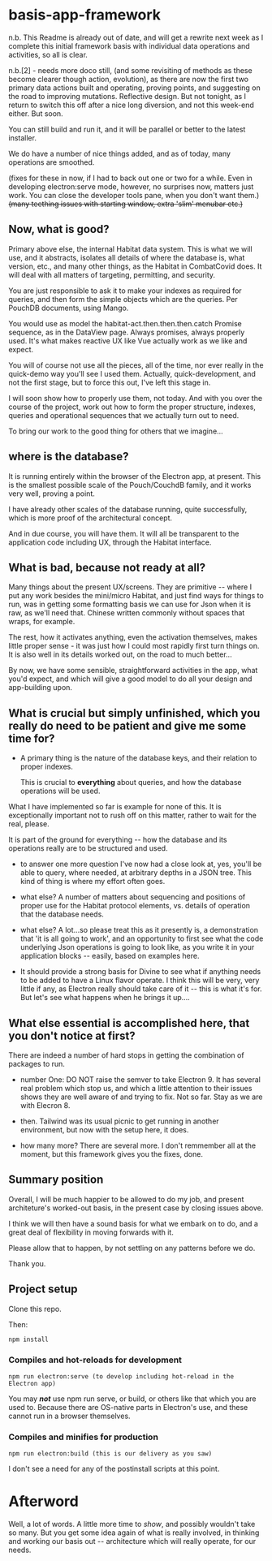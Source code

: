 # basis-app-framework

n.b. This Readme is already out of date, and will get a rewrite next week as I complete this initial framework basis with individual data operations and activities, so all is clear.

n.b.[2] - needs more doco still, (and some revisiting of methods as these become clearer though action, evolution), as there are now the first two primary data actions built and operating, proving points, and suggesting on the road to improving mutations. Reflective design. But not tonight, as I return to switch this off after a nice long diversion, and not this week-end either. But soon.

You can still build and run it, and it will be parallel or better to the latest installer.

We do have a number of nice things added, and as of today, many operations are smoothed.

(fixes for these in now, if I had to back out one or two for a while. Even in developing electron:serve mode, however, no surprises now, matters just work. You can close the developer tools pane, when you don't want them.)
~~(many teething issues with starting window, extra 'slim' menubar etc.)~~

## Now, what is good?

 Primary above else, the internal Habitat data system. This is what we will use, and it abstracts, isolates all details of where the database is, what version, etc., and many other things, as the Habitat in CombatCovid does.  It will deal with all matters of targeting, permitting, and security.
 
 You are just responsible to ask it to make your indexes as required for queries, and then form the simple objects which are the queries. Per PouchDB documents, using Mango.
 
 You would use as model the habitat-act.then.then.then.catch Promise sequence, as in the DataView page. Always promises, always properly used. It's what makes reactive UX like Vue actually work as we like and expect. 
 
 You will of course not use all the pieces, all of the time, nor ever really in the quick-demo way you'll see I used them. Actually, quick-development, and not the first stage, but to force this out, I've left this stage in.
 
 I will soon show how to properly use them, not today. And with you over the course of the project, work out how to form the proper structure, indexes, queries and operational sequences that we actually turn out to need. 
 
 To bring our work to the good thing for others that we imagine...
 
 ## where is the database?
 
 It is running entirely within the browser of the Electron app, at present. This is the smallest possible scale of the Pouch/CouchdB family, and it works very well, proving a point.
 
 I have already other scales of the database running, quite successfully, which is more proof of the architectural concept. 
 
 And in due course, you will have them. It will all be transparent to the application code including UX, through the Habitat interface.
 
## What is bad, because not ready at all?

Many things about the present UX/screens. They are primitive -- where I put any work besides the mini/micro Habitat, and just find ways for things to run, was in getting some formatting basis we can use for Json when it is raw, as we'll need that. Chinese written commonly without spaces that wraps, for example.

The rest, how it activates anything, even the activation themselves, makes little proper sense - it was just how I could most rapidly first turn things on. It is also well in its details worked out, on the road to much better...
 
By now, we have some sensible, straightforward activities in the app, what you'd expect, and which will give a good model to do all your design and app-building upon.
  
## What is crucial but simply unfinished, which you really do need to be patient and give me some time for?
  
- A primary thing is the nature of the database keys, and their relation to proper indexes.
  
  This is crucial to **everything** about queries, and how the database operations will be used.  
  
What I have implemented so far is example for none of this. It is exceptionally important not to rush off on this matter, rather to wait for the real, please. 

It is part of the ground for everything -- how the database and its operations really are to be structured and used.

- to answer one more question I've now had a close look at, yes, you'll be able to query, where needed, at arbitrary depths in a JSON tree. This kind of thing is where my effort often goes.
  
- what else? A number of matters about sequencing and positions of proper use for the Habitat protocol elements, vs. details of operation that the database needs.

- what else?  A lot...so please treat this as it presently is, a demonstration that 'it is all going to work', and an opportunity to first see what the code underlying Json operations is going to look like, as you write it in your application blocks -- easily, based on examples here.

- It should provide a strong basis for Divine to see what if anything needs to be added to have a Linux flavor operate. I think this will be very, very little if any, as Electron really should take care of it -- this is what it's for. But let's see what happens when he brings it up.... 

## What else essential is accomplished here, that you don't notice at first?

There are indeed a number of hard stops in getting the combination of packages to run.

- number One:  DO NOT raise the semver to take Electron 9. It has several real problem which stop us, and which a little attention to their issues shows they are well aware of and trying to fix. Not so far. Stay as we are with Elecron 8.

- then. Tailwind was its usual picnic to get running in another environment, but now with the setup here, it does.

- how many more? There are several more. I don't remmember all at the moment, but this framework gives you the fixes, done.

## Summary position

Overall, I will be much happier to be allowed to do my job, and present architeture's worked-out basis, in the present case by closing issues above. 

I think we will then have a sound basis for what we embark on to do, and a great deal of flexibility in moving forwards with it. 

Please allow that to happen, by not settling on any patterns before we do. 

Thank you.

## Project setup

Clone this repo. 

Then:

```
npm install
```

### Compiles and hot-reloads for development
```
npm run electron:serve (to develop including hot-reload in the Electron app)
```

You may ***not*** use npm run serve, or build, or others like that which you are used to. Because there are OS-native parts in Electron's use, and these cannot run in a browser themselves. 

### Compiles and minifies for production
```
npm run electron:build (this is our delivery as you saw)

```

I don't see a need for any of the postinstall scripts at this point.

# Afterword

Well, a lot of words. A little more time to *show*, and possibly wouldn't take so many. But you get some idea again of what is really involved, in thinking and working our basis out -- architecture which will really operate, for our needs. 

